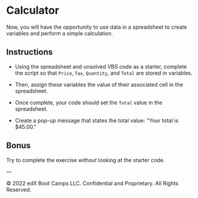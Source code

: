 # Calculator

Now, you will have the opportunity to use data in a spreadsheet to create variables and perform a simple calculation.

## Instructions

* Using the spreadsheet and unsolved VBS code as a starter, complete the script so that `Price`, `Tax`, `Quantity`, and `Total` are stored in variables.

* Then, assign these variables the value of their associated cell in the spreadsheet.

* Once complete, your code should set the `Total` value in the spreadsheet.

* Create a pop-up message that states the total value: "Your total is $45.00."

## Bonus

Try to complete the exercise _without_ looking at the starter code.

—

© 2022 edX Boot Camps LLC. Confidential and Proprietary. All Rights Reserved.
